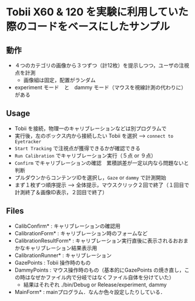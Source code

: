 # Tobii X60 & 120 を実験に利用していた際のコードをベースにしたサンプル

## 動作
- ４つのカテゴリの画像から３つずつ（計12枚）を提示しつつ，ユーザの注視点を計測
	- 画像組は固定，配置がランダム
- experiment モード　と　dammy モード（マウスを視線計測の代わりに）がある

## Usage
- Tobii を接続，物理一のキャリブレーションなどは別プログラムで
- 実行後，左のボックス内から接続したい Tobii を選択 --> `connect to Eyetracker`
- `Start Tracking` で注視点が獲得できるかが確認できる
- `Run Calibration` でキャリブレーション実行（５点 or ９点）
- `Confirm` でキャリブレーションの確認　累積誤差が一定以内なら問題ないと判断
- プルダウンからコンテンツIDを選択し，`Gaze` or `dammy` で計測開始
- まず１枚ずつ順序提示 --> 全体提示，マウスクリック２回で終了（１回目で計測終了＆画像ID表示，２回目で終了）

## Files
- CalibConfirm* : キャリブレーションの確認用
- CalibrationForm* : キャリブレーション時のフォームなど
- CalibrationResultForm* : キャリブレーション実行直後に表示されるおおまかなキャリブレーション結果表示用
- CalibrationRunner* : キャリブレーション
- GazePoints : Tobii 操作時のもの
- DammyPoints : マウス操作時のもの（基本的にGazePoints の焼き直し，この時はなぜかファイル内で分岐ではなくファイル自体を分けていた）
	- 結果はそれぞれ ./bin/Debug or Release/experiment, dammy
- MainForm* : mainプログラム．なんか色々設定したりしている．